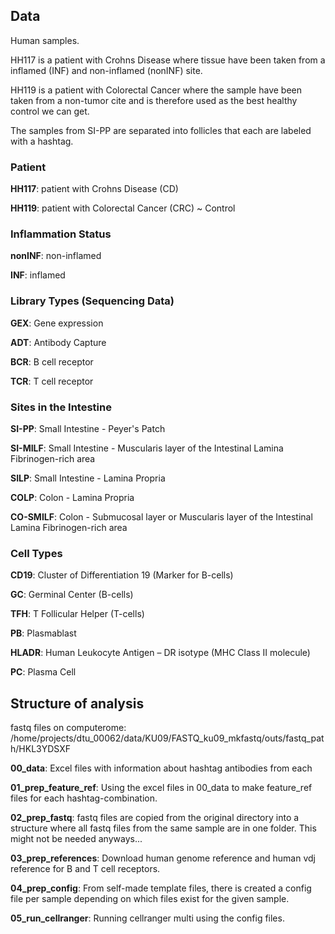 ## Data 
Human samples. 

HH117 is a patient with Crohns Disease where tissue have been taken from a inflamed (INF) and non-inflamed (nonINF) site.

HH119 is a patient with Colorectal Cancer where the sample have been taken from a non-tumor cite and is therefore used as the best healthy control we can get.

The samples from SI-PP are separated into follicles that each are labeled with a hashtag.

### Patient 
**HH117**: patient with Crohns Disease (CD)

**HH119**: patient with Colorectal Cancer (CRC) ~ Control 

### Inflammation Status
**nonINF**: non-inflamed

**INF**: inflamed 

### Library Types (Sequencing Data)
**GEX**: Gene expression 

**ADT**: Antibody Capture

**BCR**: B cell receptor 

**TCR**: T cell receptor 

### Sites in the Intestine
**SI-PP**: Small Intestine - Peyer's Patch

**SI-MILF**: Small Intestine - Muscularis layer of the Intestinal Lamina Fibrinogen-rich area

**SILP**: Small Intestine - Lamina Propria

**COLP**: Colon - Lamina Propria

**CO-SMILF**: Colon - Submucosal layer or Muscularis layer of the Intestinal Lamina Fibrinogen-rich area

### Cell Types
**CD19**: Cluster of Differentiation 19 (Marker for B-cells)

**GC**: Germinal Center (B-cells)

**TFH**: T Follicular Helper (T-cells)

**PB**: Plasmablast

**HLADR**: Human Leukocyte Antigen – DR isotype (MHC Class II molecule)

**PC**: Plasma Cell

## Structure of analysis 
fastq files on computerome: /home/projects/dtu_00062/data/KU09/FASTQ_ku09_mkfastq/outs/fastq_path/HKL3YDSXF

**00_data**: Excel files with information about hashtag antibodies from each 

**01_prep_feature_ref**: Using the excel files in 00_data to make feature_ref files for each hashtag-combination. 

**02_prep_fastq**: fastq files are copied from the original directory into a structure where all fastq files from the same sample are in one folder. This might not be needed anyways...

**03_prep_references**: Download human genome reference and human vdj reference for B and T cell receptors.

**04_prep_config**: From self-made template files, there is created a config file per sample depending on which files exist for the given sample. 

**05_run_cellranger**: Running cellranger multi using the config files. 




